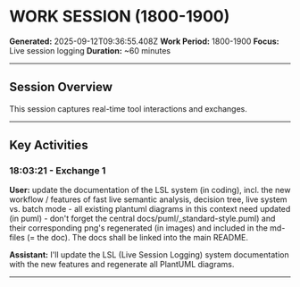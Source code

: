 # WORK SESSION (1800-1900)

**Generated:** 2025-09-12T09:36:55.408Z
**Work Period:** 1800-1900
**Focus:** Live session logging
**Duration:** ~60 minutes

---

## Session Overview

This session captures real-time tool interactions and exchanges.

---

## Key Activities

### 18:03:21 - Exchange 1

**User:** update the documentation of the LSL system (in coding), incl. the new workflow / features of fast live semantic analysis, decision tree, live system vs. batch mode - all existing plantuml diagrams in this context need updated (in puml) - don't forget the central docs/puml/_standard-style.puml) and their corresponding png's regenerated (in images) and included in the md-files (= the doc). The docs shall be linked into the main README.

**Assistant:** I'll update the LSL (Live Session Logging) system documentation with the new features and regenerate all PlantUML diagrams.

---

